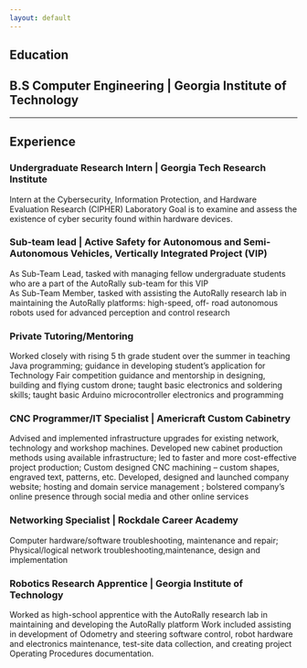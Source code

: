 ```yaml
---
layout: default
---
```


## Education
## B.S Computer Engineering | Georgia Institute of Technology 


* * *

## Experience

### Undergraduate Research Intern | Georgia Tech Research Institute
Intern at the Cybersecurity, Information Protection, and Hardware Evaluation Research (CIPHER) Laboratory
Goal is to examine and assess the existence of cyber security found within hardware devices.

### Sub-team lead | Active Safety for Autonomous and Semi-Autonomous Vehicles, Vertically Integrated Project (VIP)
As Sub-Team Lead, tasked with managing fellow undergraduate students who are a part of the AutoRally sub-team for this VIP<br/>
As Sub-Team Member, tasked with assisting the AutoRally research lab in maintaining the AutoRally platforms: high-speed, off- road autonomous robots used for advanced perception and control research

### Private Tutoring/Mentoring
Worked closely with rising 5 th grade student over the summer in teaching Java programming; guidance in developing student’s application for Technology Fair competition guidance and mentorship in designing, building and flying custom drone; taught basic electronics and soldering skills; taught basic Arduino microcontroller electronics and programming

### CNC Programmer/IT Specialist | Americraft Custom Cabinetry
Advised and implemented infrastructure upgrades for existing network, technology and workshop machines.
Developed new cabinet production methods using available infrastructure; led to faster and more cost-effective project
production; Custom designed CNC machining – custom shapes, engraved text, patterns, etc.
Developed, designed and launched company website; hosting and domain service management ; bolstered company’s online
presence through social media and other online services

### Networking Specialist | Rockdale Career Academy
Computer hardware/software troubleshooting, maintenance and repair; Physical/logical network troubleshooting,maintenance, design and implementation

### Robotics Research Apprentice | Georgia Institute of Technology
Worked as high-school apprentice with the AutoRally research lab in maintaining and developing the AutoRally platform
Work included assisting in development of Odometry and steering software control, robot hardware and electronics
maintenance, test-site data collection, and creating project Operating Procedures documentation.